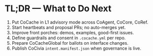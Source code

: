 # TL;DR — What to Do Next
1) Put CoCache in L1 advisory mode across CoAgent, CoCore, CoRef.
2) Start heartbeats and proposal PRs; no auto-merges yet.
3) Improve front porches: demos, examples, good-first issues.
4) Define guardrails and consent in `.cocache.yml` per repo.
5) Prepare CoCacheGlobal for ballots on interface changes.
6) Publish CoCivia `intent.manifest.json` when governance is live.
